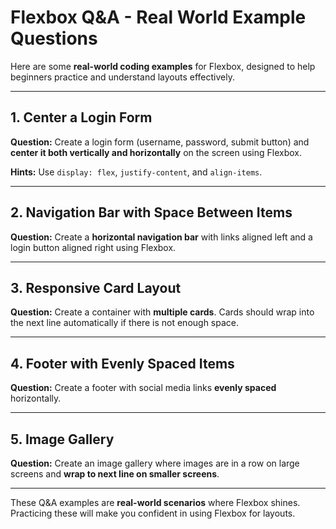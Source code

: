 <!-- 1. make a simple web page with these following inst -->
# Flexbox Q&A - Real World Example Questions

Here are some **real-world coding examples** for Flexbox, designed to help beginners practice and understand layouts effectively.

---

## 1. Center a Login Form

**Question:** Create a login form (username, password, submit button) and **center it both vertically and horizontally** on the screen using Flexbox.

**Hints:** Use `display: flex`, `justify-content`, and `align-items`.

---

## 2. Navigation Bar with Space Between Items

**Question:** Create a **horizontal navigation bar** with links aligned left and a login button aligned right using Flexbox.

---

## 3. Responsive Card Layout

**Question:** Create a container with **multiple cards**. Cards should wrap into the next line automatically if there is not enough space.

---

## 4. Footer with Evenly Spaced Items

**Question:** Create a footer with social media links **evenly spaced** horizontally.

---

## 5. Image Gallery

**Question:** Create an image gallery where images are in a row on large screens and **wrap to next line on smaller screens**.

---

These Q&A examples are **real-world scenarios** where Flexbox shines. Practicing these will make you confident in using Flexbox for layouts.
